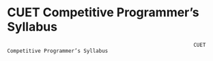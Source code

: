# CUET Competitive Programmer’s Syllabus

                                                                 CUET Competitive Programmer’s Syllabus
